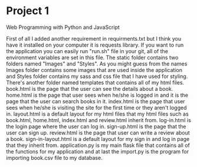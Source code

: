 # Project 1

Web Programming with Python and JavaScript

First of all I added another requirement in requirments.txt but I think you have it installed on your computer it is requests library. If you want to run the application you can easily run "run.sh" file in your git, all of the environment variables are set in this file. The static folder contains two folders named "Images" and "Styles". As you might guess from the names Images folder contains some images that are used inside the application and Styles folder contains my sass and css file that I have used for styling. There's another folder named templates that contains all of my html files. book.html is the page that the user can see the details about a book. home.html is the page that user sees when he/she is logged in and it is the page that the user can search books in it. index.html is the page that user sees when he/she is visiting the site for the first time or they aren't logged in. layout.html is a default layout for my html files that my html files such as book.html, home.html, index.html and review.html inherit from. log-in.html is the login page where the user can log in. sign-up.html is the page that the user can sign up. review.html is the page that user can write a review about a book. sign-in-layout.html is a default layout for my sign in and log in page that they inherit from. application.py is my main flask file that contains all of the functions for my application and at last the import.py is the program for importing book.csv file to my database.
